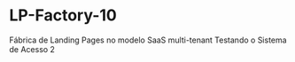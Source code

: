 # LP-Factory-10
Fábrica de Landing Pages no modelo SaaS multi-tenant
Testando o Sistema de Acesso 2
<!-- trigger -->
